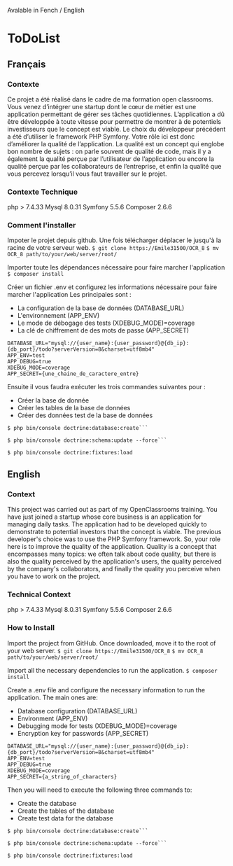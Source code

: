 Avalable in Fench / English

# ToDoList
## Français
### Contexte
Ce projet a été réalisé dans le cadre de ma formation open classrooms.
Vous venez d’intégrer une startup dont le cœur de métier est une application permettant de gérer ses tâches quotidiennes. L’application a dû être développée à toute vitesse pour permettre de montrer à de potentiels investisseurs que le concept est viable.
Le choix du développeur précédent a été d’utiliser le framework PHP Symfony.
Votre rôle ici est donc d’améliorer la qualité de l’application. La qualité est un concept qui englobe bon nombre de sujets : on parle souvent de qualité de code, mais il y a également la qualité perçue par l’utilisateur de l’application ou encore la qualité perçue par les collaborateurs de l’entreprise, et enfin la qualité que vous percevez lorsqu’il vous faut travailler sur le projet.

### Contexte Technique
php > 7.4.33
Mysql 8.0.31
Symfony 5.5.6
Composer 2.6.6

### Comment l'installer 

Impoter le projet depuis github. Une fois télécharger déplacer le jusqu'à la racine de votre serveur web.
```$ git clone https://Emile31500/OCR_8```
```$ mv OCR_8 path/to/your/web/server/root/```

Importer toute les dépendances nécessaire pour faire marcher l'application 
```$ composer install```

Créer un fichier .env et configurez les informations nécessaire pour faire marcher l'application Les principales sont :
 - La configuration de la base de données (DATABASE_URL)
 - L'environnement (APP_ENV)
 - Le mode de débogage des tests (XDEBUG_MODE)=coverage
 - La clé de chiffrement de des mots de passe (APP_SECRET)

```
DATABASE_URL="mysql://{user_name}:{user_password}@{db_ip}:{db_port}/todo?serverVersion=8&charset=utf8mb4"
APP_ENV=test
APP_DEBUG=true
XDEBUG_MODE=coverage
APP_SECRET={une_chaine_de_caractere_entre}
```
Ensuite il vous faudra exécuter les trois commandes suivantes pour : 
 - Créer la base de donnée
 - Créer les tables de la base de données
 - Créer des données test de la base de  données

```
$ php bin/console doctrine:database:create```

$ php bin/console doctrine:schema:update --force``` 

$ php bin/console doctrine:fixtures:load
```

## English
### Context
This project was carried out as part of my OpenClassrooms training.
You have just joined a startup whose core business is an application for managing daily tasks. The application had to be developed quickly to demonstrate to potential investors that the concept is viable.
The previous developer's choice was to use the PHP Symfony framework.
So, your role here is to improve the quality of the application. Quality is a concept that encompasses many topics: we often talk about code quality, but there is also the quality perceived by the application's users, the quality perceived by the company's collaborators, and finally the quality you perceive when you have to work on the project.

### Technical Context
php > 7.4.33
Mysql 8.0.31
Symfony 5.5.6
Composer 2.6.6

### How to Install

Import the project from GitHub. Once downloaded, move it to the root of your web server.
```$ git clone https://Emile31500/OCR_8```
```$ mv OCR_8 path/to/your/web/server/root/```

Import all the necessary dependencies to run the application.
```$ composer install```

Create a .env file and configure the necessary information to run the application. The main ones are:
- Database configuration (DATABASE_URL)
- Environment (APP_ENV)
- Debugging mode for tests (XDEBUG_MODE)=coverage
- Encryption key for passwords (APP_SECRET)

```
DATABASE_URL="mysql://{user_name}:{user_password}@{db_ip}:{db_port}/todo?serverVersion=8&charset=utf8mb4"
APP_ENV=test
APP_DEBUG=true
XDEBUG_MODE=coverage
APP_SECRET={a_string_of_characters}
```

Then you will need to execute the following three commands to:
- Create the database
- Create the tables of the database
- Create test data for the database

```
$ php bin/console doctrine:database:create```

$ php bin/console doctrine:schema:update --force``` 

$ php bin/console doctrine:fixtures:load
```


